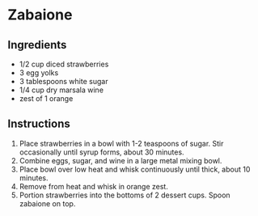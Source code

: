 # Zabaione

## Ingredients

- 1/2 cup diced strawberries
- 3 egg yolks
- 3 tablespoons white sugar
- 1/4 cup dry marsala wine
- zest of 1 orange

## Instructions

1. Place strawberries in a bowl with 1-2 teaspoons of sugar. Stir occasionally until syrup forms, about 30 minutes.
2. Combine eggs, sugar, and wine in a large metal mixing bowl.
3. Place bowl over low heat and whisk continuously until thick, about 10 minutes.
4. Remove from heat and whisk in orange zest.
5. Portion strawberries into the bottoms of 2 dessert cups. Spoon zabaione on top.
